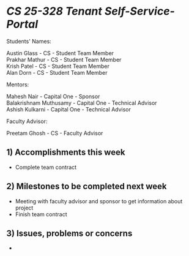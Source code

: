 # *CS 25-328 Tenant Self-Service-Portal*

Students' Names:

Austin Glass - CS - Student Team Member\
Prakhar Mathur - CS - Student Team Member\
Krish Patel - CS - Student Team Member\
Alan Dorn - CS - Student Team Member

Mentors:

Mahesh Nair - Capital One - Sponsor\
Balakrishnam Muthusamy - Capital One - Technical Advisor\
Ashish Kulkarni - Capital One - Technical Advisor

Faculty Advisor: 

Preetam Ghosh - CS - Faculty Advisor

## 1) Accomplishments this week ##
   - Complete team contract
## 2) Milestones to be completed next week ##
   - Meeting with faculty advisor and sponsor to get information about project
   - Finish team contract
## 3) Issues, problems or concerns ##
   - 

   


